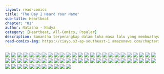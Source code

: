 ```yaml
---
layout: read-comics
title: "The Day I Heard Your Name"
sub-title: Heartbeat
chapter: "01"
author: Natasha - Nadya
category: [Heartbeat, All-Comics, Popular]
description: Samantha terperangkap dalam luka masa lalu yang membuatnya tidak lagi bisa bermusik seperti dulu. Hingga ia mendengar nyanyian seorang pria yang telah menggerakkan kepingan hati yang selama ini ia pikir tidak tersembuhkan. Akan tetapi, mengapa tidak ada satu orangpun di sekolah yang tahu siapa dia?
read-comics-img: https://ciayo.s3-ap-southeast-1.amazonaws.com/chapters/desktop_14811716982735IwY6Vj.jpg
---
```

<img class="comic-img" src="https://ciayo.s3-ap-southeast-1.amazonaws.com/chapters/slice_1481857285Ixz2g737Xd.jpg">
<img class="comic-img" src="https://ciayo.s3-ap-southeast-1.amazonaws.com/chapters/slice_1481857287lFyU2Pm3kN.jpg">
<img class="comic-img" src="https://ciayo.s3-ap-southeast-1.amazonaws.com/chapters/slice_1483084899IHOz6yHmOT.jpg">
<img class="comic-img" src="https://ciayo.s3-ap-southeast-1.amazonaws.com/chapters/slice_1481857298lH5ZJYxuOt.jpg">
<img class="comic-img" src="https://ciayo.s3-ap-southeast-1.amazonaws.com/chapters/slice_1481857304TDfwMsTj5n.jpg">
<img class="comic-img" src="https://ciayo.s3-ap-southeast-1.amazonaws.com/chapters/slice_14818573066SWay6oGnB.jpg">
<img class="comic-img" src="https://ciayo.s3-ap-southeast-1.amazonaws.com/chapters/slice_1481857309EcNiqmHFBp.jpg">
<img class="comic-img" src="https://ciayo.s3-ap-southeast-1.amazonaws.com/chapters/slice_1481857312wVB1q3kT5F.jpg">
<img class="comic-img" src="https://ciayo.s3-ap-southeast-1.amazonaws.com/chapters/slice_1481857313SIUxCFsEVs.jpg">
<img class="comic-img" src="https://ciayo.s3-ap-southeast-1.amazonaws.com/chapters/slice_1481857316EzBtWEOJLI.jpg">
<img class="comic-img" src="https://ciayo.s3-ap-southeast-1.amazonaws.com/chapters/slice_1481857319asuivBgJsB.jpg">
<img class="comic-img" src="https://ciayo.s3-ap-southeast-1.amazonaws.com/chapters/slice_14818573240e9t7syvP5.jpg">
<img class="comic-img" src="https://ciayo.s3-ap-southeast-1.amazonaws.com/chapters/slice_1481857326yAax8FlBTZ.jpg">
<img class="comic-img" src="https://ciayo.s3-ap-southeast-1.amazonaws.com/chapters/slice_1481857328fJNm7tJJQB.jpg">
<img class="comic-img" src="https://ciayo.s3-ap-southeast-1.amazonaws.com/chapters/slice_1481857330r6QuqKz6je.jpg">
<img class="comic-img" src="https://ciayo.s3-ap-southeast-1.amazonaws.com/chapters/slice_1481857332Gie2ZUEp8O.jpg">
<img class="comic-img" src="https://ciayo.s3-ap-southeast-1.amazonaws.com/chapters/slice_1481857335K84qAIl3gJ.jpg">
<img class="comic-img" src="https://ciayo.s3-ap-southeast-1.amazonaws.com/chapters/slice_1481857336VHCAwmleJm.jpg">
<img class="comic-img" src="https://ciayo.s3-ap-southeast-1.amazonaws.com/chapters/slice_1481857341C6nen6HYxf.jpg">
<img class="comic-img" src="https://ciayo.s3-ap-southeast-1.amazonaws.com/chapters/slice_1481857342Qcy9EUtd9I.jpg">
<img class="comic-img" src="https://ciayo.s3-ap-southeast-1.amazonaws.com/chapters/slice_1481857346SPBlo6btwC.jpg">
<img class="comic-img" src="https://ciayo.s3-ap-southeast-1.amazonaws.com/chapters/slice_1481857348HMHn7jg77X.jpg">
<img class="comic-img" src="https://ciayo.s3-ap-southeast-1.amazonaws.com/chapters/slice_1481857352W44pONgqf0.jpg">
<img class="comic-img" src="https://ciayo.s3-ap-southeast-1.amazonaws.com/chapters/slice_1481857355n618G7rUNn.jpg">
<img class="comic-img" src="https://ciayo.s3-ap-southeast-1.amazonaws.com/chapters/slice_1481857359m0phEOqsF3.jpg">
<img class="comic-img" src="https://ciayo.s3-ap-southeast-1.amazonaws.com/chapters/slice_1481857364kqa2Mdjwua.jpg">
<img class="comic-img" src="https://ciayo.s3-ap-southeast-1.amazonaws.com/chapters/slice_1481857368qX9MjovFRo.jpg">
<img class="comic-img" src="https://ciayo.s3-ap-southeast-1.amazonaws.com/chapters/slice_14818573712hW9YVGduo.jpg">
<img class="comic-img" src="https://ciayo.s3-ap-southeast-1.amazonaws.com/chapters/slice_14818573742knWNA6wx2.jpg">
<img class="comic-img" src="https://ciayo.s3-ap-southeast-1.amazonaws.com/chapters/slice_1481857378tJTzUm6wXt.jpg">
<img class="comic-img" src="https://ciayo.s3-ap-southeast-1.amazonaws.com/chapters/slice_1481857381bL7u1eCZEZ.jpg">
<img class="comic-img" src="https://ciayo.s3-ap-southeast-1.amazonaws.com/chapters/slice_1481857383CsppIPFJpZ.jpg">
<img class="comic-img" src="https://ciayo.s3-ap-southeast-1.amazonaws.com/chapters/slice_1481857386YCj53eTrRj.jpg">
<img class="comic-img" src="https://ciayo.s3-ap-southeast-1.amazonaws.com/chapters/slice_14818573883hDSH6xKGA.jpg">
<img class="comic-img" src="https://ciayo.s3-ap-southeast-1.amazonaws.com/chapters/slice_1481857391z2WNlthwbk.jpg">
<img class="comic-img" src="https://ciayo.s3-ap-southeast-1.amazonaws.com/chapters/slice_148185739406IpCoh0TK.jpg">
<img class="comic-img" src="https://ciayo.s3-ap-southeast-1.amazonaws.com/chapters/slice_1481857396CK0xqe1Odd.jpg">
<img class="comic-img" src="https://ciayo.s3-ap-southeast-1.amazonaws.com/chapters/slice_1481857401zhE9naHqLj.jpg">
<img class="comic-img" src="https://ciayo.s3-ap-southeast-1.amazonaws.com/chapters/slice_1481857404MkD9ra6VN4.jpg">
<img class="comic-img" src="https://ciayo.s3-ap-southeast-1.amazonaws.com/chapters/slice_1481857407lICAkBekAi.jpg">
<img class="comic-img" src="https://ciayo.s3-ap-southeast-1.amazonaws.com/chapters/slice_1481857409bJB1olqovZ.jpg">
<img class="comic-img" src="https://ciayo.s3-ap-southeast-1.amazonaws.com/chapters/slice_14818574427aBm32dnre.jpg">
<img class="comic-img" src="https://ciayo.s3-ap-southeast-1.amazonaws.com/chapters/slice_1481857445ebjkJ30j6D.jpg">
<img class="comic-img" src="https://ciayo.s3-ap-southeast-1.amazonaws.com/chapters/slice_1481857448sMMV4i7p9G.jpg">
<img class="comic-img" src="https://ciayo.s3-ap-southeast-1.amazonaws.com/chapters/slice_1481857451aE6yV6rFPe.jpg">
<img class="comic-img" src="https://ciayo.s3-ap-southeast-1.amazonaws.com/chapters/slice_14818574536bukcjyqUU.jpg">
<img class="comic-img" src="https://ciayo.s3-ap-southeast-1.amazonaws.com/chapters/slice_1481857457OQ4ZxuLRnW.jpg">
<img class="comic-img" src="https://ciayo.s3-ap-southeast-1.amazonaws.com/chapters/slice_1481857459tnrDumrzTy.jpg">
<img class="comic-img" src="https://ciayo.s3-ap-southeast-1.amazonaws.com/chapters/slice_1481857462wut7JNI2pW.jpg">
<img class="comic-img" src="https://ciayo.s3-ap-southeast-1.amazonaws.com/chapters/slice_1481857464ZXZkonPnNi.jpg">
<img class="comic-img" src="https://ciayo.s3-ap-southeast-1.amazonaws.com/chapters/slice_1481857467uUNx8bZmF9.jpg">
<img class="comic-img" src="https://ciayo.s3-ap-southeast-1.amazonaws.com/chapters/slice_1481857470IhWMhgSVkZ.jpg">
<img class="comic-img" src="https://ciayo.s3-ap-southeast-1.amazonaws.com/chapters/slice_1481857473zdfSlE21lQ.jpg">
<img class="comic-img" src="https://ciayo.s3-ap-southeast-1.amazonaws.com/chapters/slice_1481857476LHWR9CHoCa.jpg">
<img class="comic-img" src="https://ciayo.s3-ap-southeast-1.amazonaws.com/chapters/slice_1481857478Pkj9TJ3NRz.jpg">
<img class="comic-img" src="https://ciayo.s3-ap-southeast-1.amazonaws.com/chapters/slice_1481857480pQpUBgiyRi.jpg">
<img class="comic-img" src="https://ciayo.s3-ap-southeast-1.amazonaws.com/chapters/slice_14818574844OgqfPkOyP.jpg">
<img class="comic-img" src="https://ciayo.s3-ap-southeast-1.amazonaws.com/chapters/slice_1481857487lH19p4ymhh.jpg">
<img class="comic-img" src="https://ciayo.s3-ap-southeast-1.amazonaws.com/chapters/slice_1481857491QCUdsh0KsA.jpg">
<img class="comic-img" src="https://ciayo.s3-ap-southeast-1.amazonaws.com/chapters/slice_1481857494mmRxlecvfX.jpg">
<img class="comic-img" src="https://ciayo.s3-ap-southeast-1.amazonaws.com/chapters/slice_1481857497e3VvWQQWWG.jpg">